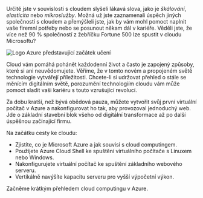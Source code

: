 Určitě jste v souvislosti s cloudem slyšeli lákavá slova, jako je _škálování_, _elasticita_ nebo _mikroslužby_. Možná už jste zaznamenali úspěch jiných společností s cloudem a přemýšleli jste, jak by vám mohl pomoct naplnit vaše firemní potřeby nebo se posunout někam dál v kariéře. Věděli jste, že více než 90 % společností z žebříčku Fortune 500 lze spustit v cloudu Microsoftu?

![Logo Azure představující začátek učení](../media/1-heading.png)

Cloud vám pomáhá pohánět každodenní život a často je zapojený způsoby, které si ani neuvědomujete. Věříme, že v tomto novém a propojeném světě technologie vytvářejí příležitosti. Chcete-li si udržovat přehled o stále se měnícím digitálním světě, porozumění technologiím cloudu vám může pomoct sladit vaši kariéru s touto vzrušující revolucí.

Za dobu kratší, než bývá obědová pauza, můžete vytvořit svůj první virtuální počítač v Azure a nakonfigurovat ho tak, aby provozoval jednoduchý web. Jde o základní stavební blok všeho od digitální transformace až po další úspěšnou začínající firmu.

Na začátku cesty ke cloudu:

* Zjistíte, co je Microsoft Azure a jak souvisí s cloud computingem.
* Použijete Azure Cloud Shell ke spuštění virtuálního počítače s Linuxem nebo Windows.
* Nakonfigurujete virtuální počítač ke spuštění základního webového serveru.
* Vertikálně navýšíte kapacitu serveru pro vyšší výpočetní výkon.

Začněme krátkým přehledem cloud computingu v Azure.
